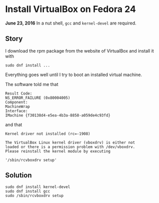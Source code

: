 # Install VirtualBox on Fedora 24
**June 23, 2016** In a nut shell, `gcc` and `kernel-devel` are required.

## Story
I download the rpm package from the website of VirtualBox and install it with

    sudo dnf install ...

Everything goes well until I try to boot an installed virtual machine.

The software told me that

    Result Code:
    NS_ERROR_FAILURE (0x80004005)
    Component:
    MachineWrap
    Interface:
    IMachine {f30138d4-e5ea-4b3a-8858-a059de4c93fd}

and that

    Kernel driver not installed (rc=-1908)

    The VirtualBox Linux kernel driver (vboxdrv) is either not
    loaded or there is a permission problem with /dev/vboxdrv.
    Please reinstall the kernel module by executing

    '/sbin/rcvboxdrv setup'

## Solution
    sudo dnf install kernel-devel
    sudo dnf install gcc
    sudo /sbin/rcvboxdrv setup
